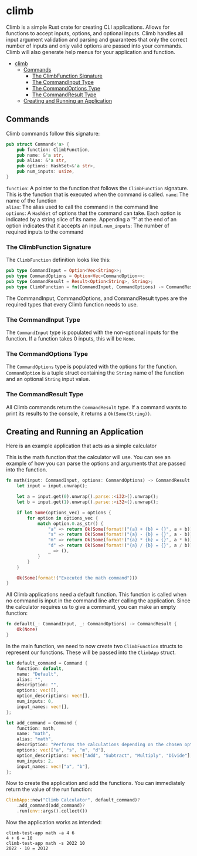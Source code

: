 # climb

Climb is a simple Rust crate for creating CLI applications. Allows for functions to accept inputs, options, and optional inputs. Climb handles all input argument validation and parsing and guarantees that only the correct number of inputs and only valid options are passed into your commands. Climb will also generate help menus for your application and function.

- [climb](#climb)
  - [Commands](#commands)
    - [The ClimbFunction Signature](#the-climbfunction-signature)
    - [The CommandInput Type](#the-commandinput-type)
    - [The CommandOptions Type](#the-commandoptions-type)
    - [The CommandResult Type](#the-commandresult-type)
  - [Creating and Running an Application](#creating-and-running-an-application)
  
## Commands
Climb commands follow this signature:
```rust
pub struct Command<'a> {
    pub function: ClimbFunction,
    pub name: &'a str,
    pub alias: &'a str,
    pub options: HashSet<&'a str>,
    pub num_inputs: usize,
}
```
`function`: A pointer to the function that follows the `ClimbFunction` signature. This is the function that is executed when the command is called.
`name`: The name of the function  
`alias`: The alias used to call the command in the command line  
`options`: A `HashSet` of options that the command can take. Each option is indicated by a string slice of its name. Appending a '?' at the end of an option indicates that it accepts an input. 
`num_inputs`: The number of required inputs to the command

### The ClimbFunction Signature
The `ClimbFunction` definition looks like this:
```rust
pub type CommandInput = Option<Vec<String>>;
pub type CommandOptions = Option<Vec<CommandOption>>;
pub type CommandResult = Result<Option<String>, String>;
pub type ClimbFunction = fn(CommandInput, CommandOptions) -> CommandResult;
```
The CommandInput, CommandOptions, and CommandResult types are the required types that every Climb function needs to use.

### The CommandInput Type
The `CommandInput` type is populated with the non-optional inputs for the function. If a function takes 0 inputs, this will be `None`.

### The CommandOptions Type
The `CommandOptions` type is populated with the options for the function. `CommandOption` is a tuple struct containing the `String` name of the function and an optional `String` input value.

### The CommandResult Type
All Climb commands return the `CommandResult` type. If a command wants to print its results to the console, it returns a `Ok(Some(String))`.

## Creating and Running an Application
Here is an example application that acts as a simple calculator

This is the math function that the calculator will use. You can see an example of how you can parse the options and arguments that are passed into the function.
```rust
fn math(input: CommandInput, options: CommandOptions) -> CommandResult {
    let input = input.unwrap();

    let a = input.get(0).unwrap().parse::<i32>().unwrap();
    let b = input.get(1).unwrap().parse::<i32>().unwrap();

    if let Some(options_vec) = options {
        for option in options_vec {
            match option.0.as_str() {
                "a" => return Ok(Some(format!("{a} + {b} = {}", a + b))),
                "s" => return Ok(Some(format!("{a} - {b} = {}", a - b))),
                "m" => return Ok(Some(format!("{a} * {b} = {}", a * b))),
                "d" => return Ok(Some(format!("{a} / {b} = {}", a / b))),
                _ => (),
            }
        }
    }

    Ok(Some(format!("Executed the math command")))
}
```
All Climb applications need a default function. This function is called when no command is input in the command line after calling the application. Since the calculator requires us to give a command, you can make an empty function:
```rust
fn default(_: CommandInput, _: CommandOptions) -> CommandResult {
    Ok(None)
}
```

In the main function, we need to now create two `ClimbFunction` structs to represent our functions. These will be passed into the `ClimbApp` struct.
```rust
let default_command = Command {
    function: default,
    name: "Default",
    alias: "",
    description: "",
    options: vec![],
    option_descriptions: vec![],
    num_inputs: 0,
    input_names: vec![],
};

let add_command = Command {
    function: math,
    name: "math",
    alias: "math",
    description: "Performs the calculations depending on the chosen option",
    options: vec!["a", "s", "m", "d"],
    option_descriptions: vec!["Add", "Subtract", "Multiply", "Divide"],
    num_inputs: 2,
    input_names: vec!["a", "b"],
};
```

Now to create the application and add the functions. You can immediately return the value of the run function:
```rust
ClimbApp::new("Climb Calculator", default_command)?
    .add_command(add_command)?
    .run(env::args().collect())
```

Now the application works as intended:
```
climb-test-app math -a 4 6
4 + 6 = 10
climb-test-app math -s 2022 10
2022 - 10 = 2012
```